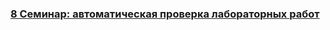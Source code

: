 ### [8 Семинар: автоматическая проверка лабораторных работ](https://www.youtube.com/watch?v=M4KpG0LEAyA)

